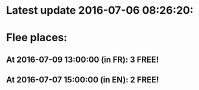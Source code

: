 # Latest update 2016-07-06 08:26:20:
# Flee places:
## At 2016-07-09 13:00:00 (in FR): 3 FREE!
## At 2016-07-07 15:00:00 (in EN): 2 FREE!
